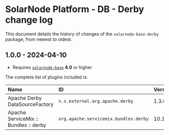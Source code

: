 # SolarNode Platform - DB - Derby change log

This document details the history of changes of the `solarnode-base-derby` package, from newest to
oldest.

## 1.0.0 - 2024-04-10

 * Requires [`solarnode-base`](../../solarnode-base/debian) **4.0** or higher

The complete list of plugins included is:

| Name                                  | ID                                    | Vers    |
|:--------------------------------------|:--------------------------------------|:--------|
| Apache Derby DataSourceFactory        | `n.s.external.org.apache.derby`       | 1.3.0   |
| Apache ServiceMix :: Bundles :: derby | `org.apache.servicemix.bundles.derby` | 10.12.1 |
